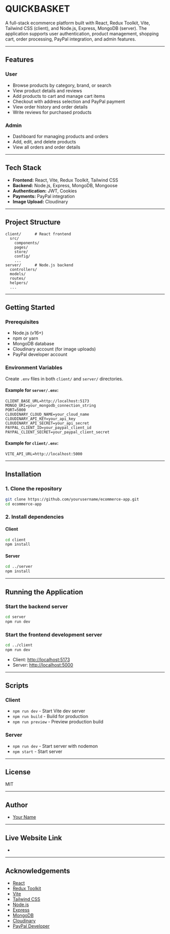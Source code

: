 # QUICKBASKET

A full-stack ecommerce platform built with React, Redux Toolkit, Vite, Tailwind CSS (client), and Node.js, Express, MongoDB (server). The application supports user authentication, product management, shopping cart, order processing, PayPal integration, and admin features.

---

## Features

### User
- Browse products by category, brand, or search
- View product details and reviews
- Add products to cart and manage cart items
- Checkout with address selection and PayPal payment
- View order history and order details
- Write reviews for purchased products

### Admin
- Dashboard for managing products and orders
- Add, edit, and delete products
- View all orders and order details

---

## Tech Stack

- **Frontend:** React, Vite, Redux Toolkit, Tailwind CSS
- **Backend:** Node.js, Express, MongoDB, Mongoose
- **Authentication:** JWT, Cookies
- **Payments:** PayPal integration
- **Image Upload:** Cloudinary

---

## Project Structure

```
client/      # React frontend
  src/
    components/
    pages/
    store/
    config/
    ...
server/      # Node.js backend
  controllers/
  models/
  routes/
  helpers/
  ...
```

---

## Getting Started

### Prerequisites

- Node.js (v16+)
- npm or yarn
- MongoDB database
- Cloudinary account (for image uploads)
- PayPal developer account

### Environment Variables

Create `.env` files in both `client/` and `server/` directories.

#### Example for `server/.env`:
```
CLIENT_BASE_URL=http://localhost:5173
MONGO_URI=your_mongodb_connection_string
PORT=5000
CLOUDINARY_CLOUD_NAME=your_cloud_name
CLOUDINARY_API_KEY=your_api_key
CLOUDINARY_API_SECRET=your_api_secret
PAYPAL_CLIENT_ID=your_paypal_client_id
PAYPAL_CLIENT_SECRET=your_paypal_client_secret
```

#### Example for `client/.env`:
```
VITE_API_URL=http://localhost:5000
```

---

## Installation

### 1. Clone the repository

```sh
git clone https://github.com/yourusername/ecommerce-app.git
cd ecommerce-app
```

### 2. Install dependencies

#### Client

```sh
cd client
npm install
```

#### Server

```sh
cd ../server
npm install
```

---

## Running the Application

### Start the backend server

```sh
cd server
npm run dev
```

### Start the frontend development server

```sh
cd ../client
npm run dev
```

- Client: [http://localhost:5173](http://localhost:5173)
- Server: [http://localhost:5000](http://localhost:5000)

---

## Scripts

### Client

- `npm run dev` - Start Vite dev server
- `npm run build` - Build for production
- `npm run preview` - Preview production build

### Server

- `npm run dev` - Start server with nodemon
- `npm start` - Start server

---

## License

MIT

---

## Author

- [Your Name](https://github.com/yourusername)

---

## Live Website Link

-

---

## Acknowledgements

- [React](https://react.dev/)
- [Redux Toolkit](https://redux-toolkit.js.org/)
- [Vite](https://vitejs.dev/)
- [Tailwind CSS](https://tailwindcss.com/)
- [Node.js](https://nodejs.org/)
- [Express](https://expressjs.com/)
- [MongoDB](https://www.mongodb.com/)
- [Cloudinary](https://cloudinary.com/)
- [PayPal Developer](https://developer.paypal.com/)